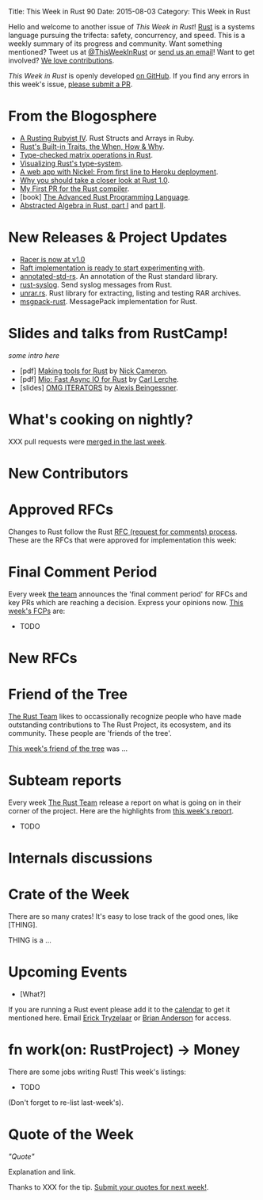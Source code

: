 Title: This Week in Rust 90
Date: 2015-08-03
Category: This Week in Rust

Hello and welcome to another issue of *This Week in Rust*!
[Rust](http://rust-lang.org) is a systems language pursuing the trifecta:
safety, concurrency, and speed. This is a weekly summary of its progress and
community. Want something mentioned? Tweet us at [@ThisWeekInRust](https://twitter.com/ThisWeekInRust) or [send us an
email](mailto:corey@octayn.net?subject=This%20Week%20in%20Rust%20Suggestion)!
Want to get involved? [We love
contributions](https://github.com/rust-lang/rust/wiki/Note-guide-for-new-contributors).

*This Week in Rust* is openly developed [on GitHub](https://github.com/cmr/this-week-in-rust).
If you find any errors in this week's issue, [please submit a PR](https://github.com/cmr/this-week-in-rust/pulls).

# From the Blogosphere

* [A Rusting Rubyist IV](https://medium.com/@mfpiccolo/a-rusting-rubyist-iv-b1d32802944b). Rust Structs and Arrays in Ruby.
* [Rust's Built-in Traits, the When, How & Why](https://llogiq.github.io/2015/07/30/traits.html).
* [Type-checked matrix operations in Rust](https://jadpole.github.io/rust/typechecked-matrix/).
* [Visualizing Rust's type-system](https://jadpole.github.io/rust/type-system/).
* [A web app with Nickel: From first line to Heroku deployment](http://blog.thoughtram.io/rust/2015/07/29/a-web-app-with-nickel-from-first-line-to-heroku-deployment.html).
* [Why you should take a closer look at Rust 1.0](https://jaxenter.com/why-you-should-take-a-closer-look-at-rust-1-0-119191.html).
* [My First PR for the Rust compiler](https://nashenas88.github.io/posts/my-first-pr-for-the-rust-compiler/).
* [book] [The Advanced Rust Programming Language](https://doc.rust-lang.org/nightly/adv-book/).
* [Abstracted Algebra in Rust, part I](http://maniagnosis.crsr.net/2015/07/abstracted-algebra-in-rust.html) and [part II](http://maniagnosis.crsr.net/2015/07/more-abstracted-algebra-in-rust.html). 

# New Releases & Project Updates

* [Racer is now at v1.0](http://phildawes.net/blog/2015/07/29/racerv1/)
* [Raft implementation is ready to start experimenting with](http://hoverbear.org/2015/08/01/raft-examples/).
* [annotated-std-rs](https://github.com/brson/annotated-std-rs). An annotation of the Rust standard library.
* [rust-syslog](https://github.com/Geal/rust-syslog). Send syslog messages from Rust.
* [unrar.rs](https://github.com/muja/unrar.rs). Rust library for extracting, listing and testing RAR archives.
* [msgpack-rust](https://github.com/3Hren/msgpack-rust). MessagePack implementation for Rust.

# Slides and talks from RustCamp!

*some intro here*

* [pdf] [Making tools for Rust](https://dl.dropboxusercontent.com/u/74741329/rust-tools.pdf) by [Nick Cameron](http://www.ncameron.org/).
* [pdf] [Mio: Fast Async IO for Rust](https://www.dropbox.com/s/fzf7tiukacyft3b/Rustcamp%20-%20Mio.pdf) by [Carl Lerche](https://twitter.com/carllerche).
* [slides] [OMG ITERATORS](http://cglab.ca/~abeinges/talks/iter/) by [Alexis Beingessner](https://twitter.com/gankro).

# What's cooking on nightly?

XXX pull requests were [merged in the last week][merged].

[merged]: https://github.com/issues?q=is%3Apr+org%3Arust-lang+is%3Amerged+merged%3A2015-05-18..2015-06-07

# New Contributors



# Approved RFCs

Changes to Rust follow the Rust [RFC (request for comments)
process](https://github.com/rust-lang/rfcs#rust-rfcs). These
are the RFCs that were approved for implementation this week:


# Final Comment Period

Every week [the team](https://rust-lang.org/team.html) announces the
'final comment period' for RFCs and key PRs which are reaching a
decision. Express your opinions now. [This week's FCPs][fcp] are:

[fcp]: https://github.com/issues?utf8=%E2%9C%93&q=is%3Apr+org%3Arust-lang+label%3Afinal-comment-period+is%3Aopen+updated%3A2015-07-06..2015-07-13

* TODO

# New RFCs


# Friend of the Tree

[The Rust Team](http://www.rust-lang.org/team.html) likes to
occassionally recognize people who have made
outstanding contributions to The Rust Project, its ecosystem, and its
community. These people are 'friends of the tree'.

[This week's friend of the tree](TODO) was ...


# Subteam reports

Every week [The Rust Team](http://www.rust-lang.org/team.html) release
a report on what is going on in their corner of the project. Here are
the highlights from [this week's report](TODO).

* TODO

# Internals discussions

# Crate of the Week

There are so many crates! It's easy to lose track of the good ones,
like [THING].

THING is a ...


# Upcoming Events

* [What?]

If you are running a Rust event please add it to the [calendar] to get
it mentioned here. Email [Erick Tryzelaar][erickt] or [Brian
Anderson][brson] for access.

[calendar]: https://www.google.com/calendar/embed?src=apd9vmbc22egenmtu5l6c5jbfc%40group.calendar.google.com
[erickt]: mailto:erick.tryzelaar@gmail.com
[brson]: mailto:banderson@mozilla.com

# fn work(on: RustProject) -> Money

There are some jobs writing Rust! This week's listings:

* TODO

(Don't forget to re-list last-week's).

# Quote of the Week

*"Quote"*

Explanation and link.

Thanks to XXX for the tip. [Submit your quotes for next week!][submit].

[submit]: http://users.rust-lang.org/t/twir-quote-of-the-week/328
